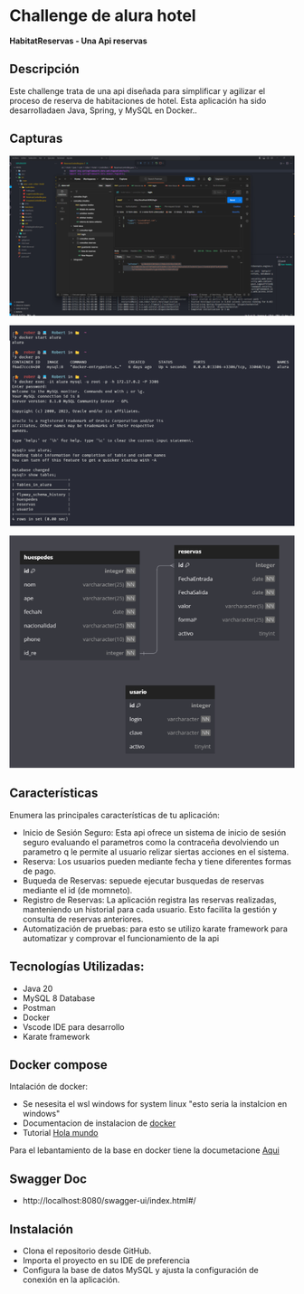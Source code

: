 # Challenge de alura hotel

**HabitatReservas - Una Api reservas**

## Descripción

Este challenge trata de una api diseñada para simplificar y agilizar el proceso de reserva de habitaciones de hotel. Esta aplicación ha sido desarrolladaen Java, Spring, y MySQL en Docker..

## Capturas

![cueris](./doc/cueris.png)

![docker](./doc/docker.png)

![base](./doc/alura.png)

## Características

Enumera las principales características de tu aplicación:

- Inicio de Sesión Seguro: Esta api ofrece un sistema de inicio de sesión seguro evaluando el parametros como la contraceña devolviendo un parametro q le permite al usuario relizar siertas acciones en el sistema.
- Reserva: Los usuarios pueden mediante fecha y tiene diferentes formas de pago.
- Buqueda de Reservas: sepuede ejecutar busquedas de reservas mediante el id (de momneto).
- Registro de Reservas: La aplicación registra las reservas realizadas, manteniendo un historial para cada usuario. Esto facilita la gestión y consulta de reservas anteriores.
- Automatización de pruebas: para esto se utilizo karate framework para automatizar y comprovar el funcionamiento de la api

## Tecnologías Utilizadas:

- Java 20
- MySQL 8 Database
- Postman
- Docker
- Vscode IDE para desarrollo
- Karate framework

## Docker compose

Intalación de docker:

- Se nesesita el wsl windows for system linux "esto seria la instalcion en windows"
- Documentacion de instalacion de [docker](https://docs.docker.com/desktop/install/windows-install/)
- Tutorial [Hola mundo](https://www.youtube.com/watch?v=4Dko5W96WHg&t=1161s&ab_channel=HolaMundo)

Para el lebantamiento de la base en docker tiene la documetacione [Aqui](https://hub.docker.com/_/mysql)

## Swagger Doc
 - http://localhost:8080/swagger-ui/index.html#/

## Instalación

- Clona el repositorio desde GitHub.
- Importa el proyecto en su IDE de preferencia
- Configura la base de datos MySQL y ajusta la configuración de conexión en la aplicación.
